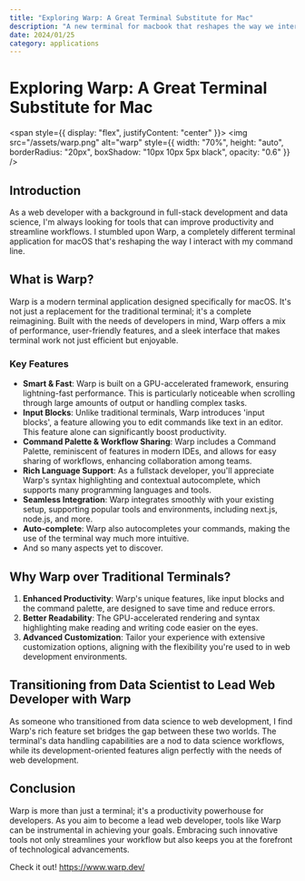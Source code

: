 ```yaml
---
title: "Exploring Warp: A Great Terminal Substitute for Mac"
description: "A new terminal for macbook that reshapes the way we interact with command lines."
date: 2024/01/25
category: applications
---
```


# Exploring Warp: A Great Terminal Substitute for Mac

<span style={{ display: "flex", justifyContent: "center" }}>
<img
src="/assets/warp.png"
alt="warp"
style={{
      width: "70%",
      height: "auto",
      borderRadius: "20px",
      boxShadow: "10px 10px 5px black",
      opacity: "0.6"
    }}
/>
</span>

## Introduction

As a web developer with a background in full-stack development and data science, I'm always looking for tools that can improve productivity and streamline workflows. I stumbled upon Warp, a completely different terminal application for macOS that's reshaping the way I interact with my command line.

## What is Warp?

Warp is a modern terminal application designed specifically for macOS. It's not just a replacement for the traditional terminal; it's a complete reimagining. Built with the needs of developers in mind, Warp offers a mix of performance, user-friendly features, and a sleek interface that makes terminal work not just efficient but enjoyable.

### Key Features

- **Smart & Fast**: Warp is built on a GPU-accelerated framework, ensuring lightning-fast performance. This is particularly noticeable when scrolling through large amounts of output or handling complex tasks.
- **Input Blocks**: Unlike traditional terminals, Warp introduces 'input blocks', a feature allowing you to edit commands like text in an editor. This feature alone can significantly boost productivity.
- **Command Palette & Workflow Sharing**: Warp includes a Command Palette, reminiscent of features in modern IDEs, and allows for easy sharing of workflows, enhancing collaboration among teams.
- **Rich Language Support**: As a fullstack developer, you'll appreciate Warp's syntax highlighting and contextual autocomplete, which supports many programming languages and tools.
- **Seamless Integration**: Warp integrates smoothly with your existing setup, supporting popular tools and environments, including next.js, node.js, and more.
- **Auto-complete**: Warp also autocompletes your commands, making the use of the terminal way much more intuitive.
- And so many aspects yet to discover.

## Why Warp over Traditional Terminals?

1. **Enhanced Productivity**: Warp's unique features, like input blocks and the command palette, are designed to save time and reduce errors.
2. **Better Readability**: The GPU-accelerated rendering and syntax highlighting make reading and writing code easier on the eyes.
3. **Advanced Customization**: Tailor your experience with extensive customization options, aligning with the flexibility you're used to in web development environments.

## Transitioning from Data Scientist to Lead Web Developer with Warp

As someone who transitioned from data science to web development, I find Warp's rich feature set bridges the gap between these two worlds. The terminal's data handling capabilities are a nod to data science workflows, while its development-oriented features align perfectly with the needs of web development.

## Conclusion

Warp is more than just a terminal; it's a productivity powerhouse for developers. As you aim to become a lead web developer, tools like Warp can be instrumental in achieving your goals. Embracing such innovative tools not only streamlines your workflow but also keeps you at the forefront of technological advancements.

Check it out! https://www.warp.dev/
